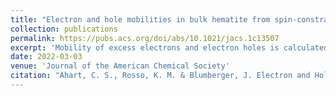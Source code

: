 ```yaml
---
title: "Electron and hole mobilities in bulk hematite from spin-constrained density functional theory"
collection: publications
permalink: https://pubs.acs.org/doi/abs/10.1021/jacs.1c13507
excerpt: 'Mobility of excess electrons and electron holes is calculated in bulk hematite.'
date: 2022-03-03
venue: 'Journal of the American Chemical Society'
citation: "Ahart, C. S., Rosso, K. M. & Blumberger, J. Electron and Hole Mobilities in Bulk Hematite from Spin-Constrained Density Functional Theory. J. Am. Chem. Soc. 144, 4623–4632 (2022)."
---
```

